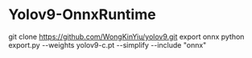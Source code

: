 # Yolov9-OnnxRuntime
git clone https://github.com/WongKinYiu/yolov9.git
export onnx
python export.py --weights yolov9-c.pt --simplify --include "onnx"
